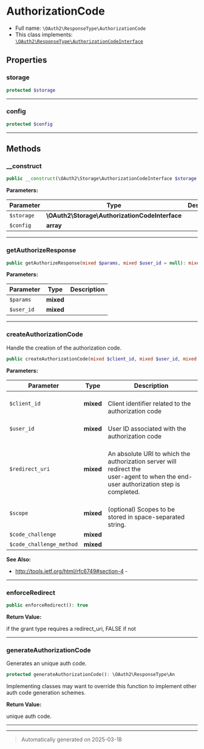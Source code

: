 
# AuthorizationCode





* Full name: `\OAuth2\ResponseType\AuthorizationCode`
* This class implements:
[`\OAuth2\ResponseType\AuthorizationCodeInterface`](./AuthorizationCodeInterface.md)



## Properties


### storage



```php
protected $storage
```






***

### config



```php
protected $config
```






***

## Methods


### __construct



```php
public __construct(\OAuth2\Storage\AuthorizationCodeInterface $storage, array $config = array()): mixed
```








**Parameters:**

| Parameter | Type | Description |
|-----------|------|-------------|
| `$storage` | **\OAuth2\Storage\AuthorizationCodeInterface** |  |
| `$config` | **array** |  |





***

### getAuthorizeResponse



```php
public getAuthorizeResponse(mixed $params, mixed $user_id = null): mixed
```








**Parameters:**

| Parameter | Type | Description |
|-----------|------|-------------|
| `$params` | **mixed** |  |
| `$user_id` | **mixed** |  |





***

### createAuthorizationCode

Handle the creation of the authorization code.

```php
public createAuthorizationCode(mixed $client_id, mixed $user_id, mixed $redirect_uri, mixed $scope = null, mixed $code_challenge = null, mixed $code_challenge_method = null): string
```








**Parameters:**

| Parameter | Type | Description |
|-----------|------|-------------|
| `$client_id` | **mixed** | <br />Client identifier related to the authorization code |
| `$user_id` | **mixed** | <br />User ID associated with the authorization code |
| `$redirect_uri` | **mixed** | <br />An absolute URI to which the authorization server will redirect the<br />user-agent to when the end-user authorization step is completed. |
| `$scope` | **mixed** | <br />(optional) Scopes to be stored in space-separated string. |
| `$code_challenge` | **mixed** |  |
| `$code_challenge_method` | **mixed** |  |





**See Also:**

* http://tools.ietf.org/html/rfc6749#section-4 - 

***

### enforceRedirect



```php
public enforceRedirect(): true
```









**Return Value:**

if the grant type requires a redirect_uri, FALSE if not




***

### generateAuthorizationCode

Generates an unique auth code.

```php
protected generateAuthorizationCode(): \OAuth2\ResponseType\An
```

Implementing classes may want to override this function to implement
other auth code generation schemes.







**Return Value:**

unique auth code.




***


***
> Automatically generated on 2025-03-18
